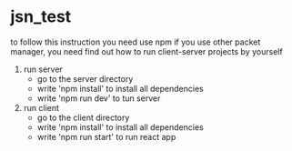 # jsn_test
to follow this instruction you need use npm
if you use other packet manager, you need find out how to run client-server projects by yourself 
1) run server
   - go to the server directory
   - write 'npm install' to install all dependencies
   - write 'npm run dev' to tun server
2) run client
   - go to the client directory
   - write 'npm install' to install all dependencies
   - write 'npm run start' to run react app
